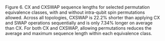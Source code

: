 Figure 6. CX and CXSWAP sequence lengths for selected permutation equivalence classes, with and without intra-qubit spin permutations allowed. Across all topologies, CXSWAP is 22.2% shorter than applying CX and SWAP operations sequentially and is only 7.34% longer on average than CX. For both CX and CXSWAP, allowing permutations reduces the average and maximum sequence length within each equivalence class.